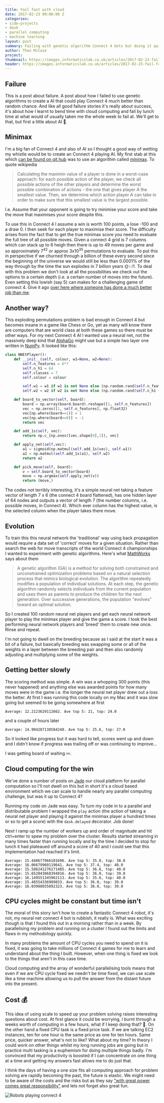 ```yaml
---
title: Fail fast with cloud
date: 2017-02-23 00:00:00 Z
categories:
- side-projects
- dask
- parallel computing
- machine learning
layout: post
summary: Failing with genetic algorithm Connect 4 bots but doing it quickly.
author: Theo McCaie
project:
thumbnail: https://images.informaticslab.co.uk/articles/2017-02-23-fail-fast-with-cloud/coon4.gif
header: https://images.informaticslab.co.uk/articles/2017-02-23-fail-fast-with-cloud/dna.jpg
---
```


## Failure

This is a post about failure. A post about how I failed to use genetic algorithms to create a AI that could play Connect 4 much better than random chance. And like all good failure stories it's really about success, it's about how I learnt to bend time with cloud computing and fail by lunch time at what would of usually taken me the whole week to fail at. We'll get to that, but first a little about AI 🤖.

## Minimax

I'm a big fan of Connect 4 and also of AI so I thought a good way of wetting my whistle would be to create an Connect 4 playing AI. My first stab at this which [can be found on git hub](https://github.com/tam203/machine_learning/tree/master/minimax) was to use an algorithm called [minimax](https://en.wikipedia.org/wiki/Minimax). To quote wikipedia

> Calculating the maximin value of a player is done in a worst-case approach: for each possible action of the player, we check all possible actions of the other players and determine the worst possible combination of actions - the one that gives player A the smallest value. Then, we determine which action player A can take in order to make sure that this smallest value is the largest possible.

I.e. Assume that your opponent is going to try minimise your score and take the move that maximises your score despite this.

To use this in Connect 4 I assume a win is worth 100 points, a lose -100 and a draw 0. I then seek for each player to maximise their score. The difficulty arises from the fact that to get the true minimax score you need to evaluate the full tree of all possible moves. Given a connect 4 grid is 7 columns which can stack up to 6 heigh then there is up to 49 moves per game and so approximately 7<sup>42</sup> or approx 3x10<sup>35</sup> permutations to evaluate. To put this in perspective if we churned through a billion of these every second since the beginning of the universe we would still be less than 0.0001% of the way through by the time the sun explodes in 7 billion years 🌞💥‼️️. To deal with this problem we don't look at all the possibilities we check out the options to a certain depth (i.e. a certain number of moves into the future). Even setting this lowish (say 5) can makes for a challenging game of connect 4. Give it ago [over here where someone has done a much better job than me](https://www.gimu.org/connect-four-js/plain/minimax/index.html).

## Another way?

This exploding permutations problem is bad enough in Connect 4 but becomes insane in a game like Chess or Go, yet as many will know there are computers that are world class at both these games so there must be other ways. For my next Connect 4 AI I wanted use a neural net, not the massively deep kind that [AlphaGo](https://deepmind.com/research/alphago/) might use but a simple two layer one written in [NumPy](http://www.numpy.org/). It looked like this:

```python
class NNEtPlayer():
    def __init__(self, colour, w1=None, w2=None):
        self.n_features = 6*7
        self.n_h1 = 64
        self.classes = 7
        self.colour = colour

        self.w1 = w1 if w1 is not None else (np.random.rand(self.n_features + 1, self.n_h1) -0.5)*2
        self.w2 = w2 if w2 is not None else (np.random.rand(self.n_h1 + 1, 7) -0.5)*2

    def board_to_vector(self, board):
        board = np.array(board.board).reshape([1, self.n_features])
        vec = np.zeros([1, self.n_features], np.float32)
        vec[np.where(board==1)] = 1
        vec[np.where(board==0)] = -1
        return vec

    def add_1s(self, vec):
        return np.c_[np.ones([vec.shape[0],1]), vec]

    def apply_net(self,vec):
        a1 = sigmoid(np.matmul(self.add_1s(vec), self.w1))
        a2 = np.matmul(self.add_1s(a1), self.w2)
        return a2

    def pick_move(self, board):
        v = self.board_to_vector(board)
        move = np.argmax(self.apply_net(v))
        return (move,)
```

The codes not terribly interesting, it's a simple neural net taking a feature vector of length 7 x 6 (the connect 4 board flattened), has one hidden layer of 64 nodes and outputs a vector of length 7 (the number columns, i.e. possible moves, in Connect 4). Which ever column has the highest value, is the selected column when the player takes there move.

## Evolution

To train this this neural network the 'traditional' way using back propagation would require a data set of 'correct' moves for a given situation. Rather than search the web for move transcripts of the world Connect 4 championships I wanted to experiment with genetic algorithms. Here's what [MathWorks](https://uk.mathworks.com/discovery/genetic-algorithm.html) says about them

> A genetic algorithm (GA) is a method for solving both constrained and unconstrained optimization problems based on a natural selection process that mimics biological evolution. The algorithm repeatedly modifies a population of individual solutions. At each step, the genetic algorithm randomly selects individuals from the current population and uses them as parents to produce the children for the next generation. Over successive generations, the population "evolves" toward an optimal solution.

So I created 100 random neural net players and get each neural network player to play the minimax player and give the game a score. I took the best performing neural network players and 'breed' them to create new once. Rinse and repeat.

I'm not going to dwell on the breeding because as I said at the start it was a bit of a failure, but basically breeding was swapping some or all of the weights in a layer between the breeding pair and then also randomly adjusting and multiplying some of the weights.

## Getting better slowly

The scoring method was simple. A win was a whopping 300 points (this never happened) and anything else was awarded points for how many moves were in the game i.e. the longer the neural net player drew out a loss the better. At first I was running this code locally on my Mac and it was slow going but seemed to be going somewhere at first

```
Average: 12.2123629112662. Ave top 5: 21, top: 24.0
```

and a couple of hours later

```
Average: 14.904287138584248. Ave top 5: 25.6, top: 27.0
```

So it looked like progress but it was hard to tell, scores went up and down and I didn't know if progress was trailing off or was continuing to improve...

I was getting board of waiting 💤.

## Cloud computing for the win

We've done a number of posts on [Jade](http://www.informaticslab.co.uk/projects/jade.html) our cloud platform for parallel computation so I'll not dwell on this but in short it's a cloud based environment which we can scale to handle nearly any parallel computing challenge, but was it up to Connect 4?

Running my code on Jade was easy. To turn my code in to a parallel and distributable problem I wrapped the `play` action (the action of taking a neural net player and playing it against the minimax player a hundred times or so to get a score) with the `dask.delayed` decorator. Job done!

Next I ramp up the number of workers up and order of magnitude and hit ctrl+enter to spew my problem over the cluster. Results started streaming in many times faster than running locally and by the time I decided to stop for lunch it had plateaued off around a score of 40 and I could see that this implementation had reached it's limit.

```
Average: 15.440677966101696. Ave top 5: 35.0, top: 38.0
Average: 16.06679960119641. Ave top 5: 37.4, top: 40.0
Average: 15.586241276171485. Ave top 5: 36.6, top: 40.0
Average: 15.652043868394816. Ave top 5: 36.0, top: 39.0
Average: 16.149551345962113. Ave top 5: 35.6, top: 40.0
Average: 15.48554336989033. Ave top 5: 36.0, top: 39.0
Average: 16.03988035892323. Ave top 5: 38.0, top: 39.0
```


## CPU cycles might be constant but time isn't

The moral of this story isn't how to create a fantastic Connect 4 robot, it's not, my neural net connect 4 bot is rubbish, it really is. What was exciting though is that I found this out in a morning rather than in a week. By parallelising my problem and running on a cluster I found out the limits and flaws in my methodology quickly.

In many problems the amount of CPU cycles you need to spend on it is fixed, it was going to take millions of Connect 4 games for me to learn and understand about the thing I built. However, when one thing is fixed we look to the things that aren't in this case time.

Cloud computing and the array of wonderful parallelising tools means that even if we are CPU cycle fixed we needn't be time fixed, we can use scale like a time machine allowing us to pull the answer from the distant future into the present.

## Cost 💰

This idea of using scale to speed up your problem solving raises interesting questions about cost. At first glance it could be worrying, I burnt through a weeks worth of computing in a few hours, what if I keep doing that? 🤑. On the other hand a fixed CPU task is a fixed price task. If we are talking EC2 instances, ten for one hour is the same price as one for ten hours. Same price, quicker answer, what's not to like? What about my time? In theory I could work on other things whilst my long running jobs are going but in practice multi tasking is a euphemism for doing multiple things badly. I'm convinced that my productivity is boosted if I can concentrate on one thing at a time and getting my answers fast allows me to do just that.

I think the days of having a one size fits all computing approach for problem solving are rapidly becoming the past, the future is elastic. We might need to be aware of the costs and the risks but as they say ["with great power comes great responsibility"](http://quoteinvestigator.com/2015/07/23/great-power/) and lets not forget also great fun.

![Robots playing connect 4](https://images.informaticslab.co.uk/articles/2017-02-23-fail-fast-with-cloud/coon4.gif)
